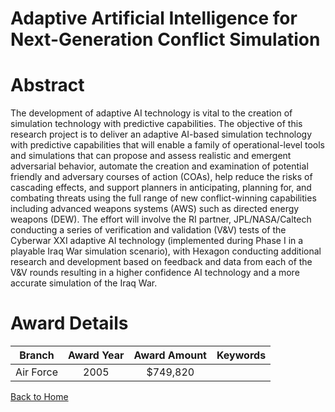 
Adaptive Artificial Intelligence for Next-Generation Conflict Simulation
========================================================================

# Abstract


The development of adaptive AI technology is vital to the creation of simulation technology with predictive capabilities. The objective of this research project is to deliver an adaptive AI-based simulation technology with predictive capabilities that will enable a family of operational-level tools and simulations that can propose and assess realistic and emergent adversarial behavior, automate the creation and examination of potential friendly and adversary courses of action (COAs), help reduce the risks of cascading effects, and support planners in anticipating, planning for, and combating threats using the full range of new conflict-winning capabilities including advanced weapons systems (AWS) such as directed energy weapons (DEW).    The effort will involve the RI partner, JPL/NASA/Caltech conducting a series of verification and validation (V&amp;V) tests of the Cyberwar XXI adaptive AI technology (implemented during Phase I in a playable Iraq War simulation scenario), with Hexagon conducting additional research and development based on feedback and data from each of the V&amp;V rounds resulting in a higher confidence AI technology and a more accurate simulation of the Iraq War.  

# Award Details

|Branch|Award Year|Award Amount|Keywords|
| :---: | :---: | :---: | :---: |
|Air Force|2005|$749,820||
  
  


[Back to Home](https://github.com/chrischow/dod_sbir_awards)